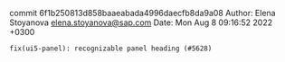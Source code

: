 commit 6f1b250813d858baaeabada4996daecfb8da9a08
Author: Elena Stoyanova <elena.stoyanova@sap.com>
Date:   Mon Aug 8 09:16:52 2022 +0300

    fix(ui5-panel): recognizable panel heading (#5628)
